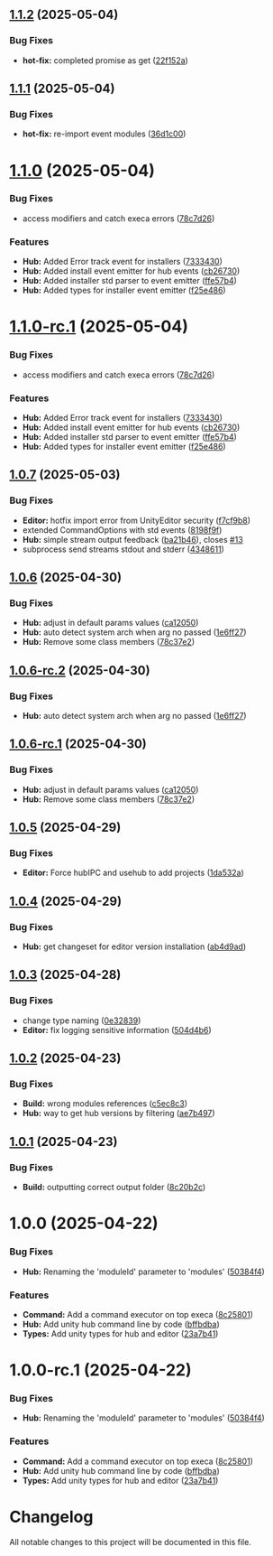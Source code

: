 ## [1.1.2](https://github.com/NoTaskStudios/unity-cli-tools/compare/1.1.1...1.1.2) (2025-05-04)


### Bug Fixes

* **hot-fix:** completed promise as get ([22f152a](https://github.com/NoTaskStudios/unity-cli-tools/commit/22f152a5da016371719649593a96005a636fa9c5))

## [1.1.1](https://github.com/NoTaskStudios/unity-cli-tools/compare/1.1.0...1.1.1) (2025-05-04)


### Bug Fixes

* **hot-fix:** re-import event modules ([36d1c00](https://github.com/NoTaskStudios/unity-cli-tools/commit/36d1c0011b663c88e321199ab953edc412b10ada))

# [1.1.0](https://github.com/NoTaskStudios/unity-cli-tools/compare/1.0.7...1.1.0) (2025-05-04)


### Bug Fixes

* access modifiers and catch execa errors ([78c7d26](https://github.com/NoTaskStudios/unity-cli-tools/commit/78c7d26e863fecfe6518384335f9f403cf4144e7))


### Features

* **Hub:** Added Error track event for installers ([7333430](https://github.com/NoTaskStudios/unity-cli-tools/commit/7333430a87b2a306e0d9915f2d5bb60baf538698))
* **Hub:** Added install event emitter for hub events ([cb26730](https://github.com/NoTaskStudios/unity-cli-tools/commit/cb26730c94840218dbc6300573dd601003632a33))
* **Hub:** Added installer std parser to event emitter ([ffe57b4](https://github.com/NoTaskStudios/unity-cli-tools/commit/ffe57b4b09a1d921573351526df5e887b23875cf))
* **Hub:** Added types for installer event emitter ([f25e486](https://github.com/NoTaskStudios/unity-cli-tools/commit/f25e48611e0d7b8b49aafea4f0900f65e42cc079))

# [1.1.0-rc.1](https://github.com/NoTaskStudios/unity-cli-tools/compare/1.0.7...1.1.0-rc.1) (2025-05-04)


### Bug Fixes

* access modifiers and catch execa errors ([78c7d26](https://github.com/NoTaskStudios/unity-cli-tools/commit/78c7d26e863fecfe6518384335f9f403cf4144e7))


### Features

* **Hub:** Added Error track event for installers ([7333430](https://github.com/NoTaskStudios/unity-cli-tools/commit/7333430a87b2a306e0d9915f2d5bb60baf538698))
* **Hub:** Added install event emitter for hub events ([cb26730](https://github.com/NoTaskStudios/unity-cli-tools/commit/cb26730c94840218dbc6300573dd601003632a33))
* **Hub:** Added installer std parser to event emitter ([ffe57b4](https://github.com/NoTaskStudios/unity-cli-tools/commit/ffe57b4b09a1d921573351526df5e887b23875cf))
* **Hub:** Added types for installer event emitter ([f25e486](https://github.com/NoTaskStudios/unity-cli-tools/commit/f25e48611e0d7b8b49aafea4f0900f65e42cc079))

## [1.0.7](https://github.com/NoTaskStudios/unity-cli-tools/compare/1.0.6...1.0.7) (2025-05-03)


### Bug Fixes

* **Editor:** hotfix import error from UnityEditor security ([f7cf9b8](https://github.com/NoTaskStudios/unity-cli-tools/commit/f7cf9b886e63df9e7ad2c10ac3351f42a73b9c81))
* extended CommandOptions with std events ([8198f9f](https://github.com/NoTaskStudios/unity-cli-tools/commit/8198f9f5fec330a389405194412310d22b3ab785))
* **Hub:** simple stream output feedback ([ba21b46](https://github.com/NoTaskStudios/unity-cli-tools/commit/ba21b462f3eee168909ae54003936e4c551bcaed)), closes [#13](https://github.com/NoTaskStudios/unity-cli-tools/issues/13)
* subprocess send streams stdout and stderr ([4348611](https://github.com/NoTaskStudios/unity-cli-tools/commit/4348611f96da5fbbed39895ac587a5e6caad1d03))

## [1.0.6](https://github.com/NoTaskStudios/unity-cli-tools/compare/1.0.5...1.0.6) (2025-04-30)


### Bug Fixes

* **Hub:** adjust in default params values ([ca12050](https://github.com/NoTaskStudios/unity-cli-tools/commit/ca120505433e4c6c01c54e1917de564a4883416b))
* **Hub:** auto detect system arch when arg no passed ([1e6ff27](https://github.com/NoTaskStudios/unity-cli-tools/commit/1e6ff27ca37a70014823693489447d8cd2ada9b9))
* **Hub:** Remove some class members ([78c37e2](https://github.com/NoTaskStudios/unity-cli-tools/commit/78c37e2b83197e6d8445bbdeeb23ff4c457eedd0))

## [1.0.6-rc.2](https://github.com/NoTaskStudios/unity-cli-tools/compare/1.0.6-rc.1...1.0.6-rc.2) (2025-04-30)


### Bug Fixes

* **Hub:** auto detect system arch when arg no passed ([1e6ff27](https://github.com/NoTaskStudios/unity-cli-tools/commit/1e6ff27ca37a70014823693489447d8cd2ada9b9))

## [1.0.6-rc.1](https://github.com/NoTaskStudios/unity-cli-tools/compare/1.0.5...1.0.6-rc.1) (2025-04-30)


### Bug Fixes

* **Hub:** adjust in default params values ([ca12050](https://github.com/NoTaskStudios/unity-cli-tools/commit/ca120505433e4c6c01c54e1917de564a4883416b))
* **Hub:** Remove some class members ([78c37e2](https://github.com/NoTaskStudios/unity-cli-tools/commit/78c37e2b83197e6d8445bbdeeb23ff4c457eedd0))

## [1.0.5](https://github.com/NoTaskStudios/unity-cli-tools/compare/1.0.4...1.0.5) (2025-04-29)


### Bug Fixes

* **Editor:** Force hubIPC and usehub to add projects ([1da532a](https://github.com/NoTaskStudios/unity-cli-tools/commit/1da532a5db4cb9d1e7404861e570633b4661be99))

## [1.0.4](https://github.com/NoTaskStudios/unity-cli-tools/compare/1.0.3...1.0.4) (2025-04-29)


### Bug Fixes

* **Hub:** get changeset for editor version installation ([ab4d9ad](https://github.com/NoTaskStudios/unity-cli-tools/commit/ab4d9adaeb3909bf44de5bdbbdde5e9c3ced297f))

## [1.0.3](https://github.com/NoTaskStudios/unity-cli-tools/compare/1.0.2...1.0.3) (2025-04-28)


### Bug Fixes

* change type naming ([0e32839](https://github.com/NoTaskStudios/unity-cli-tools/commit/0e32839146eaa6072dd5f5c54e01033b9a7e1ab6))
* **Editor:** fix logging sensitive information ([504d4b6](https://github.com/NoTaskStudios/unity-cli-tools/commit/504d4b6caaaa62278c68f13193d8a46c38bb3df1))

## [1.0.2](https://github.com/NoTaskStudios/unity-cli-tools/compare/1.0.1...1.0.2) (2025-04-23)


### Bug Fixes

* **Build:** wrong modules references ([c5ec8c3](https://github.com/NoTaskStudios/unity-cli-tools/commit/c5ec8c3e295b147703bd07029d28e081daf78c86))
* **Hub:** way to get hub versions by filtering ([ae7b497](https://github.com/NoTaskStudios/unity-cli-tools/commit/ae7b49742c64c816b3b147ef7feeebf5386ca54c))

## [1.0.1](https://github.com/NoTaskStudios/unity-cli-tools/compare/1.0.0...1.0.1) (2025-04-23)


### Bug Fixes

* **Build:** outputting correct output folder ([8c20b2c](https://github.com/NoTaskStudios/unity-cli-tools/commit/8c20b2c6db2ff83fc37e88ce8e95fc3fce816418))

# 1.0.0 (2025-04-22)


### Bug Fixes

* **Hub:** Renaming the 'moduleId' parameter to 'modules' ([50384f4](https://github.com/NoTaskStudios/unity-cli-tools/commit/50384f41a2c58a18e2da135ffa5ae357a6e20ca7))


### Features

* **Command:** Add a command executor on top execa ([8c25801](https://github.com/NoTaskStudios/unity-cli-tools/commit/8c25801f9a866a92bc95ebed9aa556c8a5574ede))
* **Hub:** Add unity hub command line by code ([bffbdba](https://github.com/NoTaskStudios/unity-cli-tools/commit/bffbdbaf24bb505482ab51d47214f1e9c5e7942c))
* **Types:** Add unity types for hub and editor ([23a7b41](https://github.com/NoTaskStudios/unity-cli-tools/commit/23a7b4172f5d3b80876aaf043b961759cbe4274c))

# 1.0.0-rc.1 (2025-04-22)


### Bug Fixes

* **Hub:** Renaming the 'moduleId' parameter to 'modules' ([50384f4](https://github.com/NoTaskStudios/unity-cli-tools/commit/50384f41a2c58a18e2da135ffa5ae357a6e20ca7))


### Features

* **Command:** Add a command executor on top execa ([8c25801](https://github.com/NoTaskStudios/unity-cli-tools/commit/8c25801f9a866a92bc95ebed9aa556c8a5574ede))
* **Hub:** Add unity hub command line by code ([bffbdba](https://github.com/NoTaskStudios/unity-cli-tools/commit/bffbdbaf24bb505482ab51d47214f1e9c5e7942c))
* **Types:** Add unity types for hub and editor ([23a7b41](https://github.com/NoTaskStudios/unity-cli-tools/commit/23a7b4172f5d3b80876aaf043b961759cbe4274c))

# Changelog

All notable changes to this project will be documented in this file.
